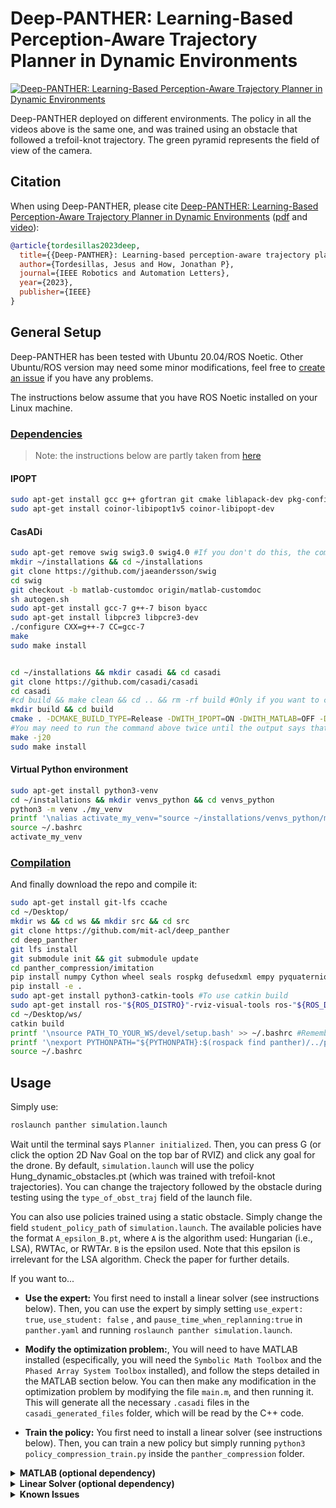 # Deep-PANTHER: Learning-Based Perception-Aware Trajectory Planner in Dynamic Environments #


[![Deep-PANTHER: Learning-Based Perception-Aware Trajectory Planner in Dynamic Environments](./panther/imgs/deep_panther.gif)](https://www.youtube.com/watch?v=53GBjP1jFW8 "Deep-PANTHER: Learning-Based Perception-Aware Trajectory Planner in Dynamic Environments")  

Deep-PANTHER deployed on different environments. The policy in all the videos above is the same one, and was trained using an obstacle that followed a trefoil-knot trajectory. The green pyramid represents the field of view of the camera. 

## Citation

When using Deep-PANTHER, please cite [Deep-PANTHER: Learning-Based Perception-Aware Trajectory Planner in Dynamic Environments](https://arxiv.org/abs/2209.01268) ([pdf](https://arxiv.org/pdf/2209.01268.pdf) and [video](https://www.youtube.com/watch?v=53GBjP1jFW8)):

```bibtex
@article{tordesillas2023deep,
  title={{Deep-PANTHER}: Learning-based perception-aware trajectory planner in dynamic environments},
  author={Tordesillas, Jesus and How, Jonathan P},
  journal={IEEE Robotics and Automation Letters},
  year={2023},
  publisher={IEEE}
}
```

## General Setup

Deep-PANTHER has been tested with Ubuntu 20.04/ROS Noetic. Other Ubuntu/ROS version may need some minor modifications, feel free to [create an issue](https://github.com/mit-acl/panther/issues) if you have any problems.

The instructions below assume that you have ROS Noetic installed on your Linux machine.

### <ins>Dependencies<ins>

> Note: the instructions below are partly taken from [here](https://github.com/casadi/casadi/wiki/InstallationLinux#installation-on-linux)

#### IPOPT
```bash
sudo apt-get install gcc g++ gfortran git cmake liblapack-dev pkg-config --install-recommends
sudo apt-get install coinor-libipopt1v5 coinor-libipopt-dev
```

#### CasADi
```bash
sudo apt-get remove swig swig3.0 swig4.0 #If you don't do this, the compilation of casadi may fail with the error "swig error : Unrecognized option -matlab"
mkdir ~/installations && cd ~/installations
git clone https://github.com/jaeandersson/swig
cd swig
git checkout -b matlab-customdoc origin/matlab-customdoc        
sh autogen.sh
sudo apt-get install gcc-7 g++-7 bison byacc
sudo apt-get install libpcre3 libpcre3-dev
./configure CXX=g++-7 CC=gcc-7            
make
sudo make install


cd ~/installations && mkdir casadi && cd casadi
git clone https://github.com/casadi/casadi
cd casadi 
#cd build && make clean && cd .. && rm -rf build #Only if you want to clean any previous installation/compilation 
mkdir build && cd build
cmake . -DCMAKE_BUILD_TYPE=Release -DWITH_IPOPT=ON -DWITH_MATLAB=OFF -DWITH_PYTHON=ON -DWITH_DEEPBIND=ON ..
#You may need to run the command above twice until the output says that `Ipopt` has been detected (although `IPOPT` is also being detected when you run it for the first time)
make -j20
sudo make install
```
#### Virtual Python environment
```bash
sudo apt-get install python3-venv
cd ~/installations && mkdir venvs_python && cd venvs_python 
python3 -m venv ./my_venv
printf '\nalias activate_my_venv="source ~/installations/venvs_python/my_venv/bin/activate"' >> ~/.bashrc
source ~/.bashrc
activate_my_venv
```

### <ins>Compilation<ins>
And finally download the repo and compile it:

```bash
sudo apt-get install git-lfs ccache 
cd ~/Desktop/
mkdir ws && cd ws && mkdir src && cd src
git clone https://github.com/mit-acl/deep_panther
cd deep_panther
git lfs install
git submodule init && git submodule update
cd panther_compression/imitation
pip install numpy Cython wheel seals rospkg defusedxml empy pyquaternion pytest
pip install -e .
sudo apt-get install python3-catkin-tools #To use catkin build
sudo apt-get install ros-"${ROS_DISTRO}"-rviz-visual-tools ros-"${ROS_DISTRO}"-pybind11-catkin ros-"${ROS_DISTRO}"-tf2-sensor-msgs ros-"${ROS_DISTRO}"-jsk-rviz-plugins
cd ~/Desktop/ws/
catkin build
printf '\nsource PATH_TO_YOUR_WS/devel/setup.bash' >> ~/.bashrc #Remember to change PATH_TO_YOUR_WS
printf '\nexport PYTHONPATH="${PYTHONPATH}:$(rospack find panther)/../panther_compression"' >> ~/.bashrc 
source ~/.bashrc
```

## Usage

Simply use:
```bash
roslaunch panther simulation.launch
```

Wait until the terminal says `Planner initialized`. Then, you can press G (or click the option 2D Nav Goal on the top bar of RVIZ) and click any goal for the drone. By default, `simulation.launch` will use the policy Hung_dynamic_obstacles.pt (which was trained with trefoil-knot trajectories). You can change the trajectory followed by the obstacle during testing using the `type_of_obst_traj` field of the launch file.

You can also use policies trained using a static obstacle. Simply change the field `student_policy_path` of `simulation.launch`. The available policies have the format `A_epsilon_B.pt`, where `A` is the algorithm used: Hungarian (i.e., LSA), RWTAc, or RWTAr. `B` is the epsilon used. Note that this epsilon is irrelevant for the LSA algorithm. Check the paper for further details. 


If you want to...

* **Use the expert:** You first need to install a linear solver (see instructions below). Then, you can use the expert by simply setting `use_expert: true`, `use_student: false` , and `pause_time_when_replanning:true` in `panther.yaml` and running `roslaunch panther simulation.launch`. 

* **Modify the optimization problem:**, You will need to have MATLAB installed (especifically, you will need the `Symbolic Math Toolbox` and the `Phased Array System Toolbox` installed), and follow the steps detailed in the MATLAB section below. You can then make any modification in the optimization problem by modifying the file `main.m`, and then running it. This will generate all the necessary `.casadi` files in the `casadi_generated_files` folder, which will be read by the C++ code.

* **Train the policy:** You first need to install a linear solver (see instructions below). Then, you can train a new policy but simply running `python3 policy_compression_train.py` inside the `panther_compression` folder. 


<details>
  <summary> <b>MATLAB (optional dependency)</b></summary>

First, when installing CasADi following the instructions above, you need to use `-DWITH_MATLAB=ON` instead of `-DWITH_MATLAB=OFF`. Then do the following:

```bash
#Open MATLAB, and type this:
edit(fullfile(userpath,'startup.m'))
#And in that file, add this line line 
addpath(genpath('/usr/local/matlab/'))
```

Now, you can restart Matlab (or run the file `startup.m`), and make sure this works:

```bash
import casadi.*
x = MX.sym('x')
disp(jacobian(sin(x),x))
```

</details>

<details>
  <summary> <b>Linear Solver (optional dependency)</b></summary>

Go to [http://www.hsl.rl.ac.uk/ipopt/](http://www.hsl.rl.ac.uk/ipopt/), click on `Personal Licence, Source` to install the solver `MA27` (free for everyone), and fill and submit the form. Once you receive the corresponding email, download the compressed file, uncompress it, and place it in the folder `~/installations` (for example). Then execute the following commands:

> Note: the instructions below follow [this](https://github.com/casadi/casadi/wiki/Obtaining-HSL) closely

```bash
cd ~/installations/coinhsl-2015.06.23
wget http://glaros.dtc.umn.edu/gkhome/fetch/sw/metis/OLD/metis-4.0.3.tar.gz #This is the metis version used in the configure file of coinhsl
tar xvzf metis-4.0.3.tar.gz
#sudo make uninstall && sudo make clean #Only needed if you have installed it before
./configure LIBS="-llapack" --with-blas="-L/usr/lib -lblas" CXXFLAGS="-g -O3 -fopenmp" FCFLAGS="-g -O3 -fopenmp" CFLAGS="-g -O3 -fopenmp" #the output should say `checking for metis to compile... yes`
sudo make install #(the files will go to /usr/local/lib)
cd /usr/local/lib
sudo ln -s libcoinhsl.so libhsl.so #(This creates a symbolic link `libhsl.so` pointing to `libcoinhsl.so`). See https://github.com/casadi/casadi/issues/1437
echo "export LD_LIBRARY_PATH='\${LD_LIBRARY_PATH}:/usr/local/lib'" >> ~/.bashrc
```

<details>
  <summary> <b>Note</b></summary>

We recommend to use `MA27`. Alternatively, you can install both `MA27` and `MA57` by clicking on `Coin-HSL Full (Stable) Source` (free for academia) in [http://www.hsl.rl.ac.uk/ipopt/](http://www.hsl.rl.ac.uk/ipopt/) and then following the instructions above. Other alternative is to use the default `mumps` solver (no additional installation required), but its much slower than `MA27` or `MA57` You can change the linear solver used by changing the name of `linear_solver_name` in the file `main.m` and run that file.

Moreover, when using a linear solver different from `mumps`, you may need to start Matlab from the terminal (typing `matlab`). More info [in this issue](https://github.com/casadi/casadi/issues/2032). 

</details>

</details>

<details>
  <summary><b>Known Issues</b></summary>

  <h3>Missing PCL visualizations library</h3>

  When launching the simulation using `roslaunch panther simulation.launch` the following error might occur
  
  ```
  PluginlibFactory: The plugin for class 'jsk_rviz_plugin/TFTrajectory' failed to load.  Error: Failed to load library /opt/ros/noetic/lib//libjsk_rviz_plugins.so. Make sure that you are calling the PLUGINLIB_EXPORT_CLASS macro in the library code, and that names are consistent between this macro and your XML. Error string: Could not load library (Poco exception = libpcl_visualization.so.1.10: cannot open shared object file: No such file or directory)
  ```

  This is a version problem with `libpcl_visualization.so`. The correct version is `1.10.0+dfsg-5ubuntu1`.

  ```bash
  sudo apt-get update
  sudo apt-get install libvtk7.1p

  sudo apt install libpcl-apps1.10=1.10.0+dfsg-5ubuntu1 libpcl-common1.10=1.10.0+dfsg-5ubuntu1 libpcl-features1.10=1.10.0+dfsg-5ubuntu1 libpcl-filters1.10=1.10.0+dfsg-5ubuntu1 libpcl-io1.10=1.10.0+dfsg-5ubuntu1 libpcl-kdtree1.10=1.10.0+dfsg-5ubuntu1 libpcl-keypoints1.10=1.10.0+dfsg-5ubuntu1 libpcl-ml1.10=1.10.0+dfsg-5ubuntu1 libpcl-octree1.10=1.10.0+dfsg-5ubuntu1 libpcl-outofcore1.10=1.10.0+dfsg-5ubuntu1 libpcl-people1.10=1.10.0+dfsg-5ubuntu1 libpcl-recognition1.10=1.10.0+dfsg-5ubuntu1 libpcl-registration1.10=1.10.0+dfsg-5ubuntu1 libpcl-sample-consensus1.10=1.10.0+dfsg-5ubuntu1 libpcl-search1.10=1.10.0+dfsg-5ubuntu1 libpcl-segmentation1.10=1.10.0+dfsg-5ubuntu1 libpcl-stereo1.10=1.10.0+dfsg-5ubuntu1 libpcl-surface1.10=1.10.0+dfsg-5ubuntu1 libpcl-tracking1.10=1.10.0+dfsg-5ubuntu1 libpcl-visualization1.10=1.10.0+dfsg-5ubuntu1 libpcl-dev=1.10.0+dfsg-5ubuntu1

  sudo apt install ros-noetic-pcl-ros
  ```

  Note, that `sudo apt-get upgrade` will upgrade `libpcl` again and the error with `TFTrajectory` returns. To avoid this, set the package on hold

  ```bash
  sudo apt-mark hold libpcl-apps1.10=1.10.0+dfsg-5ubuntu1 libpcl-common1.10=1.10.0+dfsg-5ubuntu1 libpcl-features1.10=1.10.0+dfsg-5ubuntu1 libpcl-filters1.10=1.10.0+dfsg-5ubuntu1 libpcl-io1.10=1.10.0+dfsg-5ubuntu1 libpcl-kdtree1.10=1.10.0+dfsg-5ubuntu1 libpcl-keypoints1.10=1.10.0+dfsg-5ubuntu1 libpcl-ml1.10=1.10.0+dfsg-5ubuntu1 libpcl-octree1.10=1.10.0+dfsg-5ubuntu1 libpcl-outofcore1.10=1.10.0+dfsg-5ubuntu1 libpcl-people1.10=1.10.0+dfsg-5ubuntu1 libpcl-recognition1.10=1.10.0+dfsg-5ubuntu1 libpcl-registration1.10=1.10.0+dfsg-5ubuntu1 libpcl-sample-consensus1.10=1.10.0+dfsg-5ubuntu1 libpcl-search1.10=1.10.0+dfsg-5ubuntu1 libpcl-segmentation1.10=1.10.0+dfsg-5ubuntu1 libpcl-stereo1.10=1.10.0+dfsg-5ubuntu1 libpcl-surface1.10=1.10.0+dfsg-5ubuntu1 libpcl-tracking1.10=1.10.0+dfsg-5ubuntu1 libpcl-visualization1.10=1.10.0+dfsg-5ubuntu1 libpcl-dev=1.10.0+dfsg-5ubuntu1
  ```

  <h3>MA27 Installation</h3>

  Note, that on the HSL website you can download either the source code or the compiled libraries. Make sure to download the **source code**.

  If the steps to install the MA27 above do not work and you still get an error that MA27 cannot be found you might have to do the following:

  ```bash
  cd ~/installations
  git clone https://github.com/coin-or-tools/ThirdParty-HSL.git
  cd ThirdParty-HSL
  ```

  Now move the Coin-HSL source code to `~/installations/ThirdParty-HSL/coinhsl`. Then

  ```bash
  cd ~/installations/ThirdParty-HSL
  ./configure
  make
  sudo make install
  ```

  These instructions are taken from [here](https://coin-or.github.io/Ipopt/INSTALL.html).
</details>
